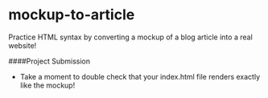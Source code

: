 # mockup-to-article

Practice HTML syntax by converting a mockup of a blog article into a real website!

####Project Submission
- Take a moment to double check that your index.html file renders exactly like the mockup!
